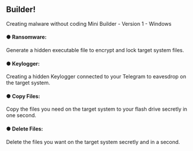 <h2>Builder!</h2>
Creating malware without coding
Mini Builder - Version 1 - Windows


#### ● Ransomware:
Generate a hidden executable file to encrypt and lock target system files.


#### ● Keylogger:
Creating a hidden Keylogger connected to your Telegram to eavesdrop on the target system.


#### ● Copy Files:
Copy the files you need on the target system to your flash drive secretly in one second.


#### ● Delete Files:
Delete the files you want on the target system secretly and in a second.
